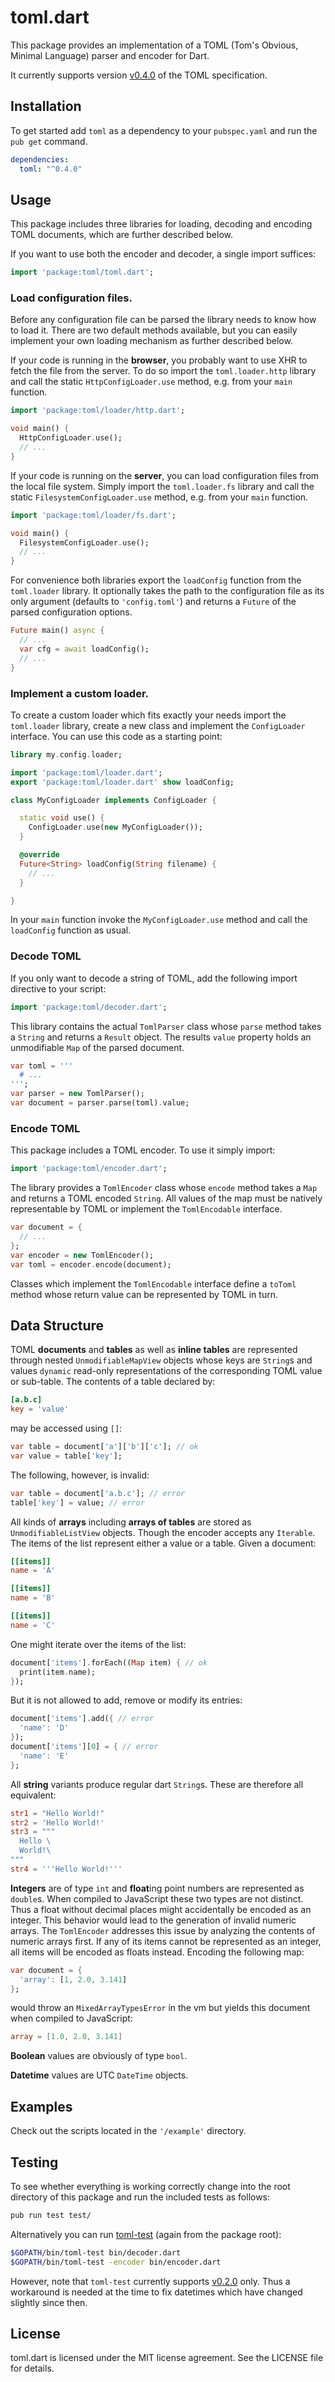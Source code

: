 # toml.dart

This package provides an implementation of a TOML (Tom's Obvious, Minimal
Language) parser and encoder for Dart.

It currently supports version [v0.4.0][] of the TOML specification.

## Installation

To get started add `toml` as a dependency to your `pubspec.yaml` and run the
`pub get` command.

```yaml
dependencies:
  toml: "^0.4.0"
```

## Usage

This package includes three libraries for loading, decoding and encoding TOML
documents, which are further described below.

If you want to use both the encoder and decoder, a single import suffices:

```dart
import 'package:toml/toml.dart';
```

### Load configuration files.

Before any configuration file can be parsed the library needs to know how
to load it. There are two default methods available, but you can easily
implement your own loading mechanism as further described below.

If your code is running in the **browser**, you probably want to use XHR to
fetch the file from the server. To do so import the `toml.loader.http` library
and call the static `HttpConfigLoader.use` method, e.g. from your `main`
function.

```dart
import 'package:toml/loader/http.dart';

void main() {
  HttpConfigLoader.use();
  // ...
}
```

If your code is running on the **server**, you can load configuration files from
the local file system. Simply import the `toml.loader.fs` library and call the
static `FilesystemConfigLoader.use` method, e.g. from your `main` function.

```dart
import 'package:toml/loader/fs.dart';

void main() {
  FilesystemConfigLoader.use();
  // ...
}
```

For convenience both libraries export the `loadConfig` function from the
`toml.loader` library. It optionally takes the path to the configuration file
as its only argument (defaults to `'config.toml'`) and returns a `Future` of
the parsed configuration options.

```dart
Future main() async {
  // ...
  var cfg = await loadConfig();
  // ...
}
```

### Implement a custom loader.

To create a custom loader which fits exactly your needs import the
`toml.loader` library, create a new class and implement the `ConfigLoader`
interface. You can use this code as a starting point:

```dart
library my.config.loader;

import 'package:toml/loader.dart';
export 'package:toml/loader.dart' show loadConfig;

class MyConfigLoader implements ConfigLoader {

  static void use() {
    ConfigLoader.use(new MyConfigLoader());
  }

  @override
  Future<String> loadConfig(String filename) {
    // ...
  }

}
```

In your `main` function invoke the `MyConfigLoader.use` method and call the
`loadConfig` function as usual.

### Decode TOML

If you only want to decode a string of TOML, add the following import directive
to your script:

```dart
import 'package:toml/decoder.dart';
```

This library contains the actual `TomlParser` class whose `parse` method
takes a `String` and returns a `Result` object. The results `value` property
holds an unmodifiable `Map` of the parsed document.

```dart
var toml = '''
  # ...
''';
var parser = new TomlParser();
var document = parser.parse(toml).value;
```

### Encode TOML

This package includes a TOML encoder. To use it simply import:

```dart
import 'package:toml/encoder.dart';
```

The library provides a `TomlEncoder` class whose `encode` method takes
a `Map` and returns a TOML encoded `String`.
All values of the map must be natively representable by TOML or implement the
`TomlEncodable` interface.

```dart
var document = {
  // ...
};
var encoder = new TomlEncoder();
var toml = encoder.encode(document);
```

Classes which implement the `TomlEncodable` interface define a `toToml` method
whose return value can be represented by TOML in turn.

## Data Structure

TOML **documents** and **tables** as well as **inline tables** are represented
through nested `UnmodifiableMapView` objects whose keys are `String`s and
values `dynamic` read-only representations of the corresponding TOML value or
sub-table.
The contents of a table declared by:

```toml
[a.b.c]
key = 'value'
```

may be accessed using `[]`:

```dart
var table = document['a']['b']['c']; // ok
var value = table['key'];
```

The following, however, is invalid:

```dart
var table = document['a.b.c']; // error
table['key'] = value; // error
```

All kinds of **arrays** including **arrays of tables** are stored as
`UnmodifiableListView` objects. Though the encoder accepts any `Iterable`.
The items of the list represent either a value or a table.
Given a document:

```toml
[[items]]
name = 'A'

[[items]]
name = 'B'

[[items]]
name = 'C'
```

One might iterate over the items of the list:

```dart
document['items'].forEach((Map item) { // ok
  print(item.name);
});
```

But it is not allowed to add, remove or modify its entries:

```dart
document['items'].add({ // error
  'name': 'D'
});
document['items'][0] = { // error
  'name': 'E'
};
```

All **string** variants produce regular dart `String`s.
These are therefore all equivalent:

```toml
str1 = "Hello World!"
str2 = 'Hello World!'
str3 = """
  Hello \
  World!\
"""
str4 = '''Hello World!'''
```

**Integers** are of type `int` and **float**ing point numbers are represented
as `double`s.
When compiled to JavaScript these two types are not distinct.
Thus a float without decimal places might accidentally be encoded as an
integer. This behavior would lead to the generation of invalid numeric
arrays.
The `TomlEncoder` addresses this issue by analyzing the contents of numeric
arrays first.
If any of its items cannot be represented as an integer, all items will be
encoded as floats instead.
Encoding the following map:

```dart
var document = {
  'array': [1, 2.0, 3.141]
};
```

would throw an `MixedArrayTypesError` in the vm but yields this document when
compiled to JavaScript:

```toml
array = [1.0, 2.0, 3.141]
```

**Boolean** values are obviously of type `bool`.

**Datetime** values are UTC `DateTime` objects.

## Examples

Check out the scripts located in the `'/example'` directory.

## Testing

To see whether everything is working correctly change into the root directory
of this package and run the included tests as follows:

```sh
pub run test test/
```

Alternatively you can run [toml-test][] (again from the package root):

```sh
$GOPATH/bin/toml-test bin/decoder.dart
$GOPATH/bin/toml-test -encoder bin/encoder.dart
```

However, note that `toml-test` currently supports [v0.2.0][] only.
Thus a workaround is needed at the time to fix datetimes which have
changed slightly since then.

## License

toml.dart is licensed under the MIT license agreement.
See the LICENSE file for details.

[toml-test]: https://github.com/BurntSushi/toml-test
  "A language agnostic test suite for TOML encoders and decoders."

[v0.2.0]: https://github.com/toml-lang/toml/blob/master/versions/en/toml-v0.2.0.md
  "Tom's Obvious, Minimal Language v0.2.0"

[v0.4.0]: https://github.com/toml-lang/toml/blob/master/versions/en/toml-v0.4.0.md
  "Tom's Obvious, Minimal Language v0.4.0"
